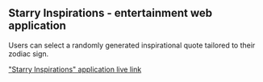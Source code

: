 ## **Starry Inspirations** - entertainment web application    

Users can select a randomly generated inspirational quote tailored to their zodiac sign.     
     
["Starry Inspirations" application live link](https://6672cfa33bf94c16894ac56f--candid-seahorse-c610a3.netlify.app/)       